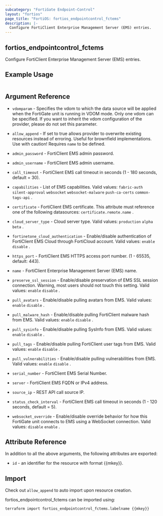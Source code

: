 ```yaml
---
subcategory: "FortiGate Endpoint-Control"
layout: "fortios"
page_title: "FortiOS: fortios_endpointcontrol_fctems"
description: |-
  Configure FortiClient Enterprise Management Server (EMS) entries.
---
```


## fortios_endpointcontrol_fctems
Configure FortiClient Enterprise Management Server (EMS) entries.

## Example Usage

```hcl

```

## Argument Reference
* `vdomparam` - Specifies the vdom to which the data source will be applied when the FortiGate unit is running in VDOM mode. Only one vdom can be specified. If you want to inherit the vdom configuration of the provider, please do not set this parameter.
* `allow_append` - If set to true allows provider to overwrite existing resources instead of erroring. Useful for brownfield implementations. Use with caution! Requires `name` to be defined.

* `admin_password` - FortiClient EMS admin password.
* `admin_username` - FortiClient EMS admin username.
* `call_timeout` - FortiClient EMS call timeout in seconds (1 - 180 seconds, default = 30).
* `capabilities` - List of EMS capabilities. Valid values: `fabric-auth` `silent-approval` `websocket` `websocket-malware` `push-ca-certs` `common-tags-api` .
* `certificate` - FortiClient EMS certificate. This attribute must reference one of the following datasources: `certificate.remote.name` .
* `cloud_server_type` - Cloud server type. Valid values: `production` `alpha` `beta` .
* `fortinetone_cloud_authentication` - Enable/disable authentication of FortiClient EMS Cloud through FortiCloud account. Valid values: `enable` `disable` .
* `https_port` - FortiClient EMS HTTPS access port number. (1 - 65535, default: 443).
* `name` - FortiClient Enterprise Management Server (EMS) name.
* `preserve_ssl_session` - Enable/disable preservation of EMS SSL session connection. Warning, most users should not touch this setting. Valid values: `enable` `disable` .
* `pull_avatars` - Enable/disable pulling avatars from EMS. Valid values: `enable` `disable` .
* `pull_malware_hash` - Enable/disable pulling FortiClient malware hash from EMS. Valid values: `enable` `disable` .
* `pull_sysinfo` - Enable/disable pulling SysInfo from EMS. Valid values: `enable` `disable` .
* `pull_tags` - Enable/disable pulling FortiClient user tags from EMS. Valid values: `enable` `disable` .
* `pull_vulnerabilities` - Enable/disable pulling vulnerabilities from EMS. Valid values: `enable` `disable` .
* `serial_number` - FortiClient EMS Serial Number.
* `server` - FortiClient EMS FQDN or IPv4 address.
* `source_ip` - REST API call source IP.
* `status_check_interval` - FortiClient EMS call timeout in seconds (1 - 120 seconds, default = 5).
* `websocket_override` - Enable/disable override behavior for how this FortiGate unit connects to EMS using a WebSocket connection. Valid values: `disable` `enable` .

## Attribute Reference

In addition to all the above arguments, the following attributes are exported:
* `id` - an identifier for the resource with format {{mkey}}.

## Import

Check out `allow_append` to auto import upon resource creation.

fortios_endpointcontrol_fctems can be imported using:
```sh
terraform import fortios_endpointcontrol_fctems.labelname {{mkey}}
```

